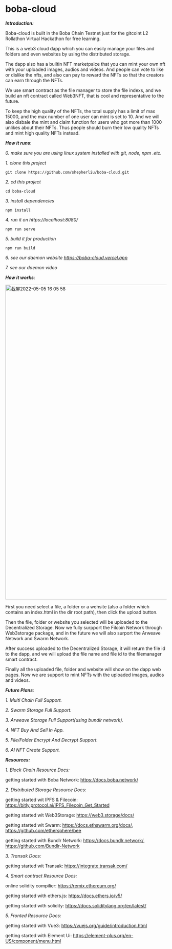 # boba-cloud

***Introduction:***

Boba-cloud is built in the Boba Chain Testnet just for the gitcoint L2 Rollathon Virtual Hackathon for free learning.

This is a web3 cloud dapp which you can easily manage your files and folders and even websites by using the distributed storage.

The dapp also has a builtin NFT marketpalce that you can mint your own nft with your uploaded images, audios and videos. And people can vote to like or dislike the nfts, and also can pay to reward the NFTs so that the creators can earn through the NFTs.

We use smart contract as the file manager to store the file indexs, and we build an nft contract called Web3NFT, that is cool and representative to the future.

To keep the high quality of the NFTs, the total supply has a limit of max 15000, and the max number of one user can mint is set to 10. And we will also disbale the mint and claim function for users who got more than 1000 unlikes about their NFTs. Thus people should burn their low quality NFTs and mint high quality NFTs instead.


***How it runs***:

  *0. make sure you are using linux system installed with git, node, npm .etc.*

  *1. clone this project*
    
    git clone https://github.com/shepherliu/boba-cloud.git
    
  *2. cd this project*
  
    cd boba-cloud
    
  *3. install dependencies*

    npm install
    
  *4. run it on https://localhost:8080/*
  
    npm run serve
    
  *5. build it for production*
  
    npm run build
    
  *6. see our daemon website https://boba-cloud.vercel.app*
  
  *7. see our daemon video*


***How it works***:

<img width="980" alt="截屏2022-05-05 16 05 58" src="https://user-images.githubusercontent.com/84829620/166884452-e25d098f-f9e9-421f-9c45-b919f64ca68f.png">

  First you need select a file, a folder or a wehsite (also a folder which contains an index.html in the dir root path), then click the upload button.
  
  Then the file, folder or website you selected will be uploaded to the Decentralized Storage. Now we fully surpport the Filcoin Network through Web3storage package, and in the future we will also surport the Arweave Network and Swarm Network.
  
  After success uploaded to the Decentralized Storage, it will return the file id to the dapp, and we will upload the file name and file id to the filemanager smart contract.
  
  Finally all the uploaded file, folder and website will show on the dapp web pages. Now we are support to mint NFTs with the uploaded images, audios and videos.

***Future Plans***:

   *1. Multi Chain Full Support.*
   
   *2. Swarm Storage Full Support.*
   
   *3. Arweave Storage Full Support(using bundlr network).*
   
   *4. NFT Buy And Sell In App.*
   
   *5. File/Folder Encrypt And Decrypt Support.*
   
   *6. AI NFT Create Support.*

***Resources:***

*1. Block Chain Resource Docs:*

   getting started with Boba Network: https://docs.boba.network/

*2. Distributed Storage Resource Docs:*

   getting started wit IPFS & Filecoin:  https://bitly.protocol.ai/IPFS_Filecoin_Get_Started
   
   getting started wit Web3Storage: https://web3.storage/docs/
   
   getting started wit Swarm: https://docs.ethswarm.org/docs/, https://github.com/ethersphere/bee
   
   getting started with Bundlr Network: https://docs.bundlr.network/, https://github.com/Bundlr-Network

*3. Transak Docs:*

   getting started wit Transak: https://integrate.transak.com/

*4. Smart contract Resource Docs:*

   online solidity compilier: https://remix.ethereum.org/
   
   getting started with ethers.js: https://docs.ethers.io/v5/
   
   getting started with solidity: https://docs.soliditylang.org/en/latest/
   
*5. Fronted Resource Docs:*

   getting started with Vue3: https://vuejs.org/guide/introduction.html
   
   getting started with Element Ui: https://element-plus.org/en-US/component/menu.html
